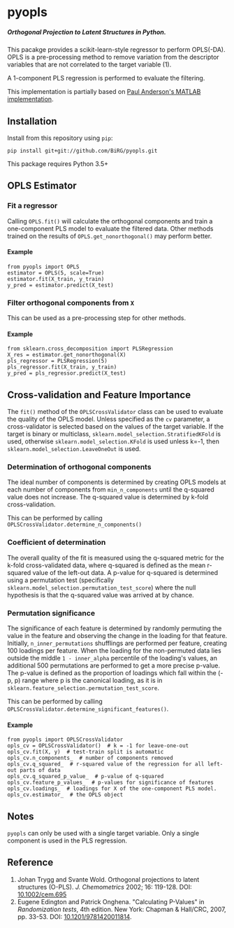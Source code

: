 # pyopls
##### Orthogonal Projection to Latent Structures in Python. 

This pacakge provides a scikit-learn-style regressor to perform OPLS(-DA). OPLS is a pre-processing method to remove
variation from the descriptor variables that are not correlated to the target variable (1).

A 1-component PLS regression is performed to evaluate the filtering.


This implementation is partially based on [Paul Anderson's MATLAB implementation](https://github.com/Anderson-Lab/OPLS).
## Installation
Install from this repository using `pip`:
```
pip install git+git://github.com/BiRG/pyopls.git
```
This package requires Python 3.5+
## OPLS Estimator
### Fit a regressor
Calling `OPLS.fit()` will calculate the orthogonal components and train a one-component PLS model to evaluate the 
filtered data. Other methods trained on the results of `OPLS.get_nonorthogonal()` may perform better.
#### Example
```pythonstub
from pyopls import OPLS
estimator = OPLS(5, scale=True)
estimator.fit(X_train, y_train)
y_pred = estimator.predict(X_test)
```
### Filter orthogonal components from `X`
This can be used as a pre-processing step for other methods.
#### Example
```pythonstub
from sklearn.cross_decomposition import PLSRegression
X_res = estimator.get_nonorthogonal(X)
pls_regressor = PLSRegression(5)
pls_regressor.fit(X_train, y_train)
y_pred = pls_regressor.predict(X_test)
```

## Cross-validation and Feature Importance
The `fit()` method of the `OPLSCrossValidator` class can be used to evaluate the quality of the OPLS model.
Unless specified as the `cv` parameter, a cross-validator is selected based on the values of the target variable. 
If the target is binary or multiclass, `sklearn.model_selection.StratifiedKFold` is used, otherwise 
`sklearn.model_selection.KFold` is used unless k=-1, then `sklearn.model_selection.LeaveOneOut` is used.

### Determination of orthogonal components
The ideal number of components is determined by creating OPLS models at each number of components from `min_n_components`
until the q-squared value does not increase. The q-squared value is determined by k-fold cross-validation.

This can be performed by calling `OPLSCrossValidator.determine_n_components()`

### Coefficient of determination
The overall quality of the fit is measured using the q-squared metric for the k-fold cross-validated data, where
q-squared is defined as the mean r-squared value of the left-out data. A p-value for q-squared is determined using a 
permutation test (specifically `sklearn.model_selection.permutation_test_score`) where the null hypothesis is that the 
q-squared value was arrived at by chance.

### Permutation significance
The significance of each feature is determined by randomly permuting the value in the feature and observing the change 
in the loading for that feature. Initially, `n_inner_permutations` shufflings are performed per feature, creating 100
loadings per feature. When the loading for the non-permuted data lies outside the middle `1 - inner_alpha` percentile of
the loading's values, an additional 500 permutations are performed to get a more precise p-value. The p-value is defined
as the proportion of loadings which fall within the (-p, p) range where p is the canonical loading, as it is 
in `sklearn.feature_selection.permutation_test_score`.

This can be performed by calling `OPLSCrossValidator.determine_significant_features()`.

#### Example
```pythonstub
from pyopls import OPLSCrossValidator
opls_cv = OPLSCrossValidator()  # k = -1 for leave-one-out
opls_cv.fit(X, y)  # test-train split is automatic
opls_cv.n_components_  # number of components removed
opls_cv.q_squared_  # r-squared value of the regression for all left-out parts of data
opls_cv.q_squared_p_value_  # p-value of q-squared
opls_cv.feature_p_values_  # p-values for significance of features
opls_cv.loadings_  # loadings for X of the one-component PLS model.
opls_cv.estimator_  # the OPLS object 

```

## Notes
`pyopls` can only be used with a single target variable. Only a single component is used in the PLS regression.
## Reference
1. Johan Trygg and Svante Wold. Orthogonal projections to latent structures (O-PLS).
   *J. Chemometrics* 2002; 16: 119-128. DOI: [10.1002/cem.695](https://dx.doi.org/10.1002/cem.695)
2. Eugene Edington and Patrick Onghena. "Calculating P-Values" in *Randomization tests*, 4th edition.
   New York: Chapman & Hall/CRC, 2007, pp. 33-53. DOI: [10.1201/9781420011814](https://doi.org/10.1201/9781420011814).
   
